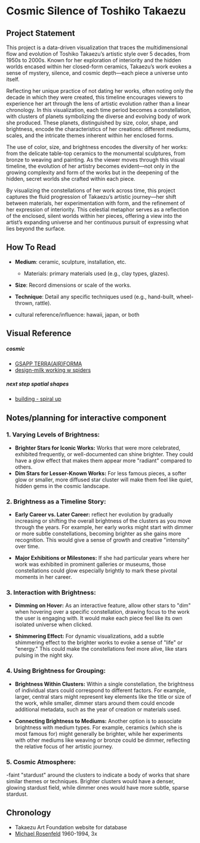 # Cosmic Silence of Toshiko Takaezu
## Project Statement
This project is a data-driven visualization that traces the multidimensional flow and evolution of Toshiko Takaezu’s artistic style over 5 decades, from 1950s to 2000s. Known for her exploration of interiority and the hidden worlds encased within her closed-form ceramics, Takaezu’s work evokes a sense of mystery, silence, and cosmic depth—each piece a universe unto itself.

Reflecting her unique practice of not dating her works, often noting only the decade in which they were created, this timeline encourages viewers to experience her art through the lens of artistic evolution rather than a linear chronology. In this visualization, each time period becomes a constellation, with clusters of planets symbolizing the diverse and evolving body of work she produced. These planets, distinguished by size, color, shape, and brightness, encode the characteristics of her creations: different mediums, scales, and the intricate themes inherent within her enclosed forms.

 The use of color, size, and brightness encodes the diversity of her works: from the delicate table-top ceramics to the monumental sculptures, from bronze to weaving and painting. As the viewer moves through this visual timeline, the evolution of her artistry becomes evident—not only in the growing complexity and form of the works but in the deepening of the hidden, secret worlds she crafted within each piece.
 
By visualizing the constellations of her work across time, this project captures the fluid progression of Takaezu’s artistic journey—her shift between materials, her experimentation with form, and the refinement of her expression of interiority. This celestial metaphor serves as a reflection of the enclosed, silent worlds within her pieces, offering a view into the artist’s expanding universe and her continuous pursuit of expressing what lies beyond the surface.


## How To Read 
- **Medium**: ceramic, sculpture, installation, etc.
    - Materials: primary materials used (e.g., clay types, glazes).
- **Size**: Record dimensions or scale of the works.
- **Technique**: Detail any specific techniques used (e.g., hand-built, wheel-thrown, rattle).

- cultural reference/influence: hawaii, japan, or both 




## Visual Reference
##### cosmic 
- [GSAPP TERRA(AIR)FORMA](https://www.new-territories.com/blog/gsapp2011/?page_id=36#more-36)
- [design-milk working w spiders](https://design-milk.com/working-spiders-tomas-saraceno/?epik=dj0yJnU9X0huVGpwc3JqaGJOSlhGemJOUXl1OGxtR0swOEw2YS0mcD0wJm49Q3ZqZWFrVXBHNGdndWpRMy0tRmR5dyZ0PUFBQUFBR2JfV3JZ)

##### next step spatial shapes 
- [building - spiral up](https://generativedesigns.tumblr.com/post/67235366518/generative-design-functions-as-image-recource)

## Notes/planning for interactive component

### 1. **Varying Levels of Brightness:**
   - **Brighter Stars for Iconic Works:** Works that were more celebrated, exhibited frequently, or well-documented can shine brighter. They could have a glow effect that makes them appear more "radiant" compared to others. 
   - **Dim Stars for Lesser-Known Works:** For less famous pieces, a softer glow or smaller, more diffused star cluster will make them feel like quiet, hidden gems in the cosmic landscape.

### 2. **Brightness as a Timeline Story:**
   - **Early Career vs. Later Career:** reflect her evolution by gradually increasing or shifting the overall brightness of the clusters as you move through the years. For example, her early works might start with dimmer or more subtle constellations, becoming brighter as she gains more recognition. This would give a sense of growth and creative "intensity" over time.
   
   - **Major Exhibitions or Milestones:** If she had particular years where her work was exhibited in prominent galleries or museums, those constellations could glow especially brightly to mark these pivotal moments in her career.

### 3. **Interaction with Brightness:**
   - **Dimming on Hover:** As an interactive feature, allow other stars to "dim" when hovering over a specific constellation, drawing focus to the work the user is engaging with. It would make each piece feel like its own isolated universe when clicked.
   
   - **Shimmering Effect:** For dynamic visualizations, add a subtle shimmering effect to the brighter works to evoke a sense of "life" or "energy." This could make the constellations feel more alive, like stars pulsing in the night sky.

### 4. **Using Brightness for Grouping:**
   - **Brightness Within Clusters:** Within a single constellation, the brightness of individual stars could correspond to different factors. For example, larger, central stars might represent key elements like the title or size of the work, while smaller, dimmer stars around them could encode additional metadata, such as the year of creation or materials used.
   
   - **Connecting Brightness to Mediums:** Another option is to associate brightness with medium types. For example, ceramics (which she is most famous for) might generally be brighter, while her experiments with other mediums like weaving or bronze could be dimmer, reflecting the relative focus of her artistic journey.

### 5. **Cosmic Atmosphere:**
   -faint "stardust" around the clusters to indicate a body of works that share similar themes or techniques. Brighter clusters would have a denser, glowing stardust field, while dimmer ones would have more subtle, sparse stardust.




## Chronology
- Takaezu Art Foundation website for database
- [Michael Rosenfeld](https://www.michaelrosenfeldart.com/artists/toshiko-takaezu-1922-2011) 1960-1994, 3x

